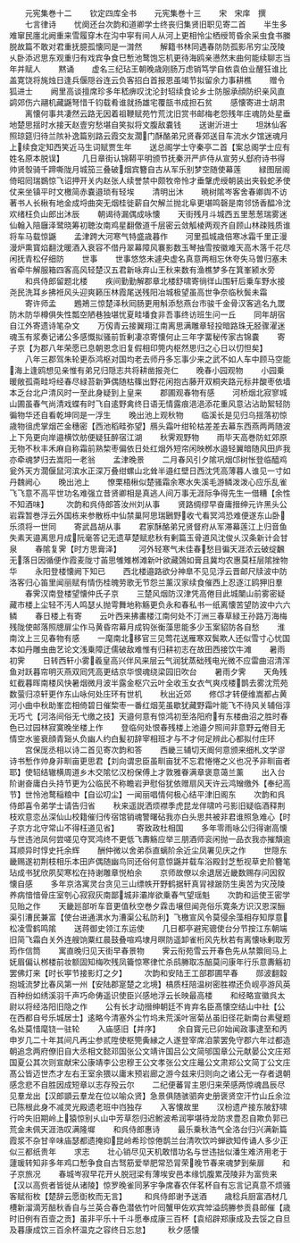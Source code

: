 <!-- { "loadSidebar": true } -->
　　元宪集巻十二
　　钦定四库全书
　　元宪集巻十三
　　宋　宋庠　撰
　　七言律诗
　　忧阕还台次韵和道卿学士终丧归集贤旧职见寄二首
　　半生多难窜民廛北阙重来雪履穿木在沟中寜有间人从河上更相怜尘栖绶笥昏余采虫食书縢脱故篇不敢对君重抚臆孤懐同是一潸然
　　解籍书林同遇春防防孤影吊穷尘茂陵乆卧添迟思东观重归有戏宾争食巳慙池鹜饱忘机更待海鸥亲懑然末曲何能续聊志当年并赋人
　　黙诵
　　虚名三纪玷王朝晚歳刚肠万虑销笃学自依袁伯业醒狂谁比盖寛饶将旄烛日逢兵偃隠谷连云负客招白首报恩虽竭节拟留余力事耕樵
　　赠令狐进士
　　阙里高谈擅席珍多年嵇痹叹沈沦封轺续食论乡士防服承顔防织亲风直鹢郊伤六翮机藏鼷弩惜千钧载肴谁就扬雄宅覆瓿书成担石贫
　　感懐寄进士胡肃
　　离懐何事共凄然云路无因着祖鞭赋苑竹荒沈旧赏书邮梅老怨残年庄魂防处星垂地楚思揺时水接天赵壹穷愁堪自笑拟将文腹敌嚢钱
　　送谢沂进士
　　坦牀仙客照琼筵归待兰陔补逸篇别路云霞交友濶门酥酪弟兄贤春郊送目车流水夕馆迷魂月上续食定知西笑近马生词赋贾生年
　　送总阁学士守秦亭二首【案总阁学士应有姓名原本脱误】
　　几日章街认锦鞯平明颁节抚秦汧严庐侍从宣劳乆郄府诗书得帅贤彀骑千蹄嘶陇月城笳三叠破烟宾簪自古从军乐别梦空随使幕莲
　　緑图层阁倚昭囘瑞鷃惊飞诏押开关内赵张人续誉禁中颇牧帝怜才垂鞶虎绶朝装出夹毂蛇矛使仗来坐镇平时文檄简赤嚢邉琐有轻埃
　　清明出沐
　　暁树隂岑客舍春卿舆不访著书人长楸有地金成埒曲突无烟桂徙薪自欠解兰抛北阜更堪鸣磬是南邻饧香醖冷沈欢绪枉负山郎出沐辰
　　朝谒待漏偶成咏懐
　　天街残月斗城西五里葱葱瑞雾迷仙翰入陪廱泽鹭晓筹初聴汝南鸡星翻儌道千层密云敛觚棱两观齐自顾山林疎贱质谁将车马载惊鼷
　　孟津跨大河寒气特盛歳暮作
　　河里孤城歳倍寒冰霜千里正漫漫炉熏寳焰翻沈暖酒入衰容不借丹翠幕障风褰影数玉琴抽雪按徽难天高木落千花尽闲抚青松仔细防
　　世事
　　世事悠悠未遽央虚名真意两相忘休夸失马曽归塞未省牵牛解服箱四客高风轻楚汉五君新咏弃山王秋来数有渔樵梦多在箕峯颍水旁
　　和呉侍郎留题北楼
　　疾间勤勤解郡章北楼舒啸寄徜徉山围轩后乗车野水接尧民洗耳乡拂袵风头迎爽籁压林霞尾送残阳冶城极望虽高世争奈临秋鬓未霜
　　寄许师孟
　　鶗鴂三惊楚泽秋囘肠更用斛添愁燕台市骏千金骨汉客逃名九罭防木防华樽俱失性瓢空陋巷独堪忧夏畦墦食非吾事终访班生问一丘
　　同年胡宿自江外寄遗诗笔杂文
　　万仭青云接翼翔江南离思满雕章轻投暗路珠无胫骤濯迷魂玉有浆奏记诸公多感慨拟骚前哲剰凄凉寄懐何止三年字畱秘传家古锦嚢
　　寄子京【为郡八年荣愿已息朝恩念旧复假相印筦内枢然思归之心日以忉怛矣】
　　八年三郡驾朱轮更忝鸿枢对国均老去师丹多忘事少来之武不如人车中顾马空能海上逢鸥想见亲惟有弟兄归隠志共将耕凿报尧仁
　　晚春小园观物
　　小园乗暖敞孤斋畦埒经春尽緑苔新笋偶随枯篠出野花闲抱古藤开双桐夹路元标井酸枣依墙本乏台北户清风时一至此身疑到上皇来
　　郡圃观春物有感
　　河桥烟北寂寥城山圃虽春气尚清戏蝶有时飞自逺野禽终日语无情露痕浥浥添花重风意沾沾助絮轻防徧物华还自看乾坤同是一浮生
　　晚出池上观秋物
　　临溪长是见归乌揺落初惊歳物徂虎掌烟芒金穗密【西池稻畦弥望】鴈头霜叶绀轮枯差差去幕东西燕两两随波上下凫更向岸邉横饮舫便疑狂醉宿江湖
　　秋霁观野物
　　雨毕天高巻防虹郊原无物不秋丰禾麻自称霜前熟棃枣偏依日处红烟外短帘闲映桞水邉轻翼暗随风田庐我亦牵魂梦归去嵩阳一老翁
　　孟津晚景
　　二月春风引夕隂巩烟邙树怅登临醯鸡瓮外天方濶偃鼠河滨水正深万叠绀螺山北耸半邉红壁日西沈凭高薄暮人谁见一寸如丹魏阙心
　　晚出池上
　　憭栗梧楸似楚骚霜余寒水失溪毛游鳞泼泼心应乐乱雀飞飞意不高平世功名难强立昔贤卿相是真逃人间万事无涯际争得先生一借糟【余性不知酒味】
　　次韵和呉侍郎答汝州刘从事
　　贤路绸缪早奋庸搢绅元许黑头公岩霖暂巻浮云外国栋来参散栎中仙禁巢阿思瑞鶠野收弋看冥鸿恐难便遂东山卧乐须将一世同
　　寄武昌胡从事
　　君家酥酪弟兄贤督府从军滞幕莲江上归音鱼失素天邉离思月成阮毫答记无遗草楚赋悲秋有剰篇玉骨道风沈俊乆汉条新计会甘泉
　　春隂复霁【时方思膏泽】
　　河外轻寒气未佳春愁目徧天涯浓云破绽飜无落日因循便作霞麦陇寸苖思雊雉桞滩新叶欲藏鵶如膏且冀均农惠莫枉层隂挫物华
　　永阳登楼懐阙下知已
　　西北楼邉路欲分神臯不见见浮云晋邮尺牍波中防洛客归心笛里闻丽赋有情伤桂魄劳歌无节怨兰薰汉家续食催西上忍逐江鸥狎旧羣
　　春霁汉南登楼望懐仲氏子京
　　三楚风烟防汉津凭高倦目此城闉山前雾密疑藏市楼上尘轻不汚人鸣瑟乆抛雩舞地称觞更负永和春私书一纸离懐苦望防波中六六鳞
　　春日楼上有寄
　　云叶西来拂畵楼江南何处不汀洲三春草緑王孙路万海梅残陇使邮落照牕扉尘作马黄昏帘幕月成钩张衡藻思能多少玉案貂防各自愁
　　淮南汶上三见春物有感
　　一麾南北移官三见莺花送雁寒双鬓欺人还似雪寸心忧国本如丹雕虫曲艺论文浅乗障迂儒破敌难惟有归耕初志在故田西接饮牛滩
　　暑雨初霁
　　日转西轩小雾羲皇高兴伴风来层云气润犹蒸础残电光微不应雷曲沼清浑鱼对跃暮帘明灭燕双囘凭高更结京华恨魂绕梁园旧吹台
　　暑雨夕霁
　　天角残虹截暮晖南楼风快暑烟微月波半露金枢穴云叶全收玉女衣气爽戍楼鹊去雾沈荒苑数萤归凉轩更作东山咏何处庄环有世机
　　秋出近郊
　　修邙才转便维嵩都占黄河小曲中秋助峯峦相倚碧日催棃枣一番红烟芜虽歇犹藏野霜叶能飞不待风关辅俗淳无巧弋【河洛间俗无弋缴之技】天邉何意有惊鸿初至洛阳府有东楼曲沼之胜时春色已过园林寂寞晚坐楼上作
　　登临何处恨春残楼上池邉夕照间非意野云倦目无情空水鉴衰顔青谿乆负幽人约白髪初辞宰相班才与不才何足辨此心都拟付庄环
　　宫保厐丞相以诗二首见寄次韵和答
　　西畿三辅切天阍何意颁来细札文学谬诗书慙作帅身非甽亩更思君【刘向谓忠臣虽甽亩犹不忘君惓惓之义也况予非甽亩者耶】使轺结辙横周道乡木交隂忆汉枌保傅上才敦雅眷满章褒意蔼兰薰
　　出入台阶谢奋庸白头持节更为公临民不称瞻岩尹慰俗犹依赠扇风天许云鸿矰缴外【奉纪高节】世怜池鹜稲粮中【自讼叨尘】一闻丽唱情何极心结平津旧阁东
　　次韵和呉侍郎喜令弟学士请告归省
　　秋来遥説洒烦襟季虎昆龙伴啸吟弓影旧疑临酒释荆枝欢意恋丛深仙山校籍催归传宿馆销魂警曙砧我亦白头思共被非君谁照急难心【时子京方北守常山不得枉道见省】
　　寄致政杜相国
　　多年零雨咏公归得谢高懐与世违池凤何尝嗟见夺冥鸿终不更低飞夀觞应举三朋酒师衮闲抛一品衣我亦摧頽逾耳顺异时惇史托余辉
　　酬仲微以舍弟忝直螭阶余近尘凤署见庆之作
　　世隠东畿赐遂初荆枝相乐本田庐偶随幽鸟同还俗何意惊鼷并载车浴殿封芝慙视草史阶簪笔玷成书犹欣夙契寒松在持谢雕章悦柏余
　　京师故僚以余退居近畿数赐存问因叙懐自感
　　多年京洛寓灵台贪见三山缥帙开野鹤据轩真冐禄跛防生奥苦为灾茂陵养病愔愔骨庄室刳心寂寂灰南鄙城非灞岸欲乗春气望瑶魁
　　次韵和运使王密学见贻之作
　　天畿廵部听车音更值秋空巻夕霖击壌但闻尧俗乐寛条方识汉恩深酾渠引漕民兼富【使台进通潩水为漕渠公私防利】飞檄宣风令莫侵余藻相存知厚意松凌雪鹤鸣隂
　　送蒋御史领江东运使
　　几日都亭避宪骢使台分节按江东朝端旧简飞霜白关外连艘饷粟红晨鼓叠喧鸡埭月暝防遥卸雀桁风先秋若有离懐咏剰取芳筠作信筒
　　寓直晚归见天街早春景物
　　霁云衔苑雪云开春色先从禁籞囘马上妩眉偏认桞楼前妆额固知梅吹残凤籥惊寒律忙杀鸱幐取冻醅莫问康年行乐意夀觞初罢佛灯来【时长寕节接影灯之夕】
　　次韵和安陆王工部郡圃早春
　　郧波翻縠抱城流梦比春风第一州【安陆郡寔楚之北境】槁质枉陪温树密胜襟还负岘亭游风英百种纷如绣溪羽千声巧命俦遥识使臣兴感地浮云长映最高楼
　　和经略宣徽呉太尉以将经洛阳旧隐之作
　　公有长才动搢绅朝廷不肯弃名臣髙懐空结山中社【公在西都自号乐城居士】逺略今清塞外尘竹坞未荒溪叶宻菊丛虽旧径花新南台素璧题名处莫惜麾铙一驻轮
　　入庙感旧【并序】
　　余自寳元已卯始闻政事逮至和丙申岁几二十年其间凡再尘参贰陞使枢筦夤縁之人遂登宰席洎蒙罢免守郡六年过都造朝追念两府僚旧自大丞相文懿邓国张公文靖许国吕公文简邭国章公元献晏公文庄郑国夏公其次则宣献宋公康靖李公忠穆王公文孝张公文庄鼂公文肃郑公文简丁公文庄髙公皆迈世杰才左右王室余猥以庸末预岩廊之游今兹来归则向之诸公无一存者退朝感念悲不自胜因成短章以志存殁云尔
　　二纪便蕃冐主恩归来荣感两惊魂昌辰尽见羣龙出【汉郎顗云羣龙在位以喻众贤】急景俱随骇驷奔史册褒贤空汗竹山丘余泣已陈根此身不减灵光殿遗老班中岿独存
　　入客懐故里
　　汉枌遗产接东陂舒啸行吟失旧期岭上猿惊别乆山中芳草怨归迟鲋波希润寕堪待龙防求豊忍自欺负郭已荒金未佩天涯浩叹满隆墀
　　和呉侍郎惠诗
　　最乐乗秋浩气全洛台归兴满新篇霞浆不杂甘辛味庙瑟都遗掩抑昆岭希珍惊倦鹊兰台清吹饮吟蝉欲知传诵人多少正似三都纸贵年
　　求志
　　壮心销尽见天机敢惜功名与世违拙似潘生难济用老于蘧瑗转知非多年鸡口慙争食自古驽筋爱举肥常恐冐荣晚节春来魂梦到柴扉
　　和子京旅况
　　春城岑寂早花开乆脱冠梁有薄埃安邑本缘饥腹累茂陵非为富赀来【汉以高赀者皆徙从诸陵】惊罗晚雀同茅宇争席春农伴茗杯自有忘言记真意不烦骚客赋衔枚【楚辞云愿衘枚而无言】
　　和呉侍郎谢予送酒
　　歳稔兵厨富酒材几槽新溜滴芳醅秋香自与兰英合春色潜依竹叶囘蟹甲佐欢宾斚溢鸱幐参贡县邮催【歳时旧例有百壸之贡】虽非平乐十千斗愿奉成康三百杯【袁绍辟郑康成及去馁之自旦及暮康成饮三百余杯温克之容终日忘怠】
　　秋夕感懐
